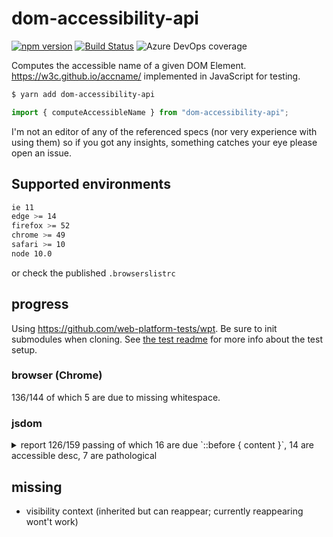 # dom-accessibility-api

[![npm version](https://badge.fury.io/js/dom-accessibility-api.svg)](https://badge.fury.io/js/dom-accessibility-api)
[![Build Status](https://dev.azure.com/silbermannsebastian/dom-accessibility-api/_apis/build/status/eps1lon.dom-accessibility-api?branchName=master)](https://dev.azure.com/silbermannsebastian/dom-accessibility-api/_build/latest?definitionId=6&branchName=master)
![Azure DevOps coverage](https://img.shields.io/azure-devops/coverage/silbermannsebastian/dom-accessibility-api/6)

Computes the accessible name of a given DOM Element.
https://w3c.github.io/accname/ implemented in JavaScript for testing.

```bash
$ yarn add dom-accessibility-api
```

```js
import { computeAccessibleName } from "dom-accessibility-api";
```

I'm not an editor of any of the referenced specs (nor very experience with using them) so if you got any insights, something catches
your eye please open an issue.

## Supported environments

```bash
ie 11
edge >= 14
firefox >= 52
chrome >= 49
safari >= 10
node 10.0
```

or check the published `.browserslistrc`

## progress

Using https://github.com/web-platform-tests/wpt. Be sure to init submodules when
cloning. See [the test readme](/tests/README.md) for more info about the test setup.

### browser (Chrome)

136/144 of which 5 are due to missing whitespace.

### jsdom

<details>
<summary>report 126/159 passing of which 16 are due `::before { content }`, 14 are accessible desc, 7 are pathological </summary>

```bash
  web-platform-tests
    accname
      ✓ [expected fail] description_1.0_combobox-focusable-manual.html
      ✓ [expected fail] description_from_content_of_describedby_element-manual.html
      ✓ [expected fail] description_link-with-label-manual.html
      ✓ [expected fail] description_test_case_557-manual.html
      ✓ [expected fail] description_test_case_664-manual.html
      ✓ [expected fail] description_test_case_665-manual.html
      ✓ [expected fail] description_test_case_666-manual.html
      ✓ [expected fail] description_test_case_772-manual.html
      ✓ [expected fail] description_test_case_773-manual.html
      ✓ [expected fail] description_test_case_774-manual.html
      ✓ [expected fail] description_test_case_838-manual.html
      ✓ [expected fail] description_test_case_broken_reference-manual.html
      ✓ [expected fail] description_test_case_one_valid_reference-manual.html
      ✓ [expected fail] description_title-same-element-manual.html
      ✓ name_1.0_combobox-focusable-alternative-manual.html
      ✓ name_1.0_combobox-focusable-manual.html
      ✓ name_checkbox-label-embedded-combobox-manual.html
      ✓ name_checkbox-label-embedded-listbox-manual.html
      ✓ name_checkbox-label-embedded-menu-manual.html
      ✓ name_checkbox-label-embedded-select-manual.html
      ✓ name_checkbox-label-embedded-slider-manual.html
      ✓ name_checkbox-label-embedded-spinbutton-manual.html
      ✓ name_checkbox-label-embedded-textbox-manual.html
      ✓ name_checkbox-label-multiple-label-alternative-manual.html
      ✓ name_checkbox-label-multiple-label-manual.html
      ✓ name_checkbox-title-manual.html
      ✓ name_file-label-embedded-combobox-manual.html
      ✓ name_file-label-embedded-menu-manual.html
      ✓ name_file-label-embedded-select-manual.html
      ✓ name_file-label-embedded-slider-manual.html
      ✓ name_file-label-embedded-spinbutton-manual.html
      ✓ [expected fail] name_file-label-inline-block-elements-manual.html
      ✓ [expected fail] name_file-label-inline-block-styles-manual.html
      ✓ name_file-label-inline-hidden-elements-manual.html
      ✓ name_file-label-owned-combobox-manual.html
      ✓ name_file-label-owned-combobox-owned-listbox-manual.html
      ✓ name_file-title-manual.html
      ✓ name_from_content-manual.html
      ✓ name_from_content_of_label-manual.html
      ✓ name_from_content_of_labelledby_element-manual.html
      ✓ name_from_content_of_labelledby_elements_one_of_which_is_hidden-manual.html
      ✓ name_heading-combobox-focusable-alternative-manual.html
      ✓ name_image-title-manual.html
      ✓ name_link-mixed-content-manual.html
      ✓ name_link-with-label-manual.html
      ✓ name_password-label-embedded-combobox-manual.html
      ✓ name_password-label-embedded-menu-manual.html
      ✓ name_password-label-embedded-select-manual.html
      ✓ name_password-label-embedded-slider-manual.html
      ✓ name_password-label-embedded-spinbutton-manual.html
      ✓ name_password-title-manual.html
      ✓ name_radio-label-embedded-combobox-manual.html
      ✓ name_radio-label-embedded-menu-manual.html
      ✓ name_radio-label-embedded-select-manual.html
      ✓ name_radio-label-embedded-slider-manual.html
      ✓ name_radio-label-embedded-spinbutton-manual.html
      ✓ name_radio-title-manual.html
      ✓ name_test_case_539-manual.html
      ✓ name_test_case_540-manual.html
      ✓ name_test_case_541-manual.html
      ✓ name_test_case_543-manual.html
      ✓ name_test_case_544-manual.html
      ✓ name_test_case_545-manual.html
      ✓ name_test_case_546-manual.html
      ✓ name_test_case_547-manual.html
      ✓ name_test_case_548-manual.html
      ✓ name_test_case_549-manual.html
      ✓ name_test_case_550-manual.html
      ✓ name_test_case_551-manual.html
      ✓ [expected fail] name_test_case_552-manual.html
      ✓ [expected fail] name_test_case_553-manual.html
      ✓ name_test_case_556-manual.html
      ✓ name_test_case_557-manual.html
      ✓ name_test_case_558-manual.html
      ✓ name_test_case_559-manual.html
      ✓ name_test_case_560-manual.html
      ✓ name_test_case_561-manual.html
      ✓ name_test_case_562-manual.html
      ✓ name_test_case_563-manual.html
      ✓ name_test_case_564-manual.html
      ✓ name_test_case_565-manual.html
      ✓ name_test_case_566-manual.html
      ✓ name_test_case_596-manual.html
      ✓ name_test_case_597-manual.html
      ✓ name_test_case_598-manual.html
      ✓ name_test_case_599-manual.html
      ✓ name_test_case_600-manual.html
      ✓ name_test_case_601-manual.html
      ✓ name_test_case_602-manual.html
      ✓ name_test_case_603-manual.html
      ✓ name_test_case_604-manual.html
      ✓ name_test_case_605-manual.html
      ✓ name_test_case_606-manual.html
      ✓ name_test_case_607-manual.html
      ✓ name_test_case_608-manual.html
      ✓ name_test_case_609-manual.html
      ✓ name_test_case_610-manual.html
      ✓ name_test_case_611-manual.html
      ✓ name_test_case_612-manual.html
      ✓ name_test_case_613-manual.html
      ✓ name_test_case_614-manual.html
      ✓ name_test_case_615-manual.html
      ✓ name_test_case_616-manual.html
      ✓ name_test_case_617-manual.html
      ✓ name_test_case_618-manual.html
      ✓ name_test_case_619-manual.html
      ✓ name_test_case_620-manual.html
      ✓ name_test_case_621-manual.html
      ✓ [expected fail] name_test_case_659-manual.html
      ✓ [expected fail] name_test_case_660-manual.html
      ✓ [expected fail] name_test_case_661-manual.html
      ✓ [expected fail] name_test_case_662-manual.html
      ✓ [expected fail] name_test_case_663a-manual.html
      ✓ name_test_case_721-manual.html
      ✓ name_test_case_723-manual.html
      ✓ name_test_case_724-manual.html
      ✓ name_test_case_725-manual.html
      ✓ name_test_case_726-manual.html
      ✓ name_test_case_727-manual.html
      ✓ name_test_case_728-manual.html
      ✓ name_test_case_729-manual.html
      ✓ name_test_case_730-manual.html
      ✓ name_test_case_731-manual.html
      ✓ name_test_case_733-manual.html
      ✓ name_test_case_734-manual.html
      ✓ name_test_case_735-manual.html
      ✓ name_test_case_736-manual.html
      ✓ name_test_case_737-manual.html
      ✓ name_test_case_738-manual.html
      ✓ name_test_case_739-manual.html
      ✓ name_test_case_740-manual.html
      ✓ name_test_case_741-manual.html
      ✓ name_test_case_742-manual.html
      ✓ name_test_case_743-manual.html
      ✓ name_test_case_744-manual.html
      ✓ name_test_case_745-manual.html
      ✓ name_test_case_746-manual.html
      ✓ name_test_case_747-manual.html
      ✓ name_test_case_748-manual.html
      ✓ name_test_case_749-manual.html
      ✓ name_test_case_750-manual.html
      ✓ name_test_case_751-manual.html
      ✓ name_test_case_752-manual.html
      ✓ [expected fail] name_test_case_753-manual.html
      ✓ [expected fail] name_test_case_754-manual.html
      ✓ [expected fail] name_test_case_755-manual.html
      ✓ [expected fail] name_test_case_756-manual.html
      ✓ [expected fail] name_test_case_757-manual.html
      ✓ [expected fail] name_test_case_758-manual.html
      ✓ [expected fail] name_test_case_759-manual.html
      ✓ [expected fail] name_test_case_760-manual.html
      ✓ [expected fail] name_test_case_761-manual.html
      ✓ [expected fail] name_test_case_762-manual.html
      ✓ name_text-label-embedded-combobox-manual.html
      ✓ name_text-label-embedded-menu-manual.html
      ✓ name_text-label-embedded-select-manual.html
      ✓ name_text-label-embedded-slider-manual.html
      ✓ name_text-label-embedded-spinbutton-manual.html
      ✓ name_text-title-manual.html
```

</details>

## missing

- visibility context (inherited but can reappear; currently reappearing wont't work)
